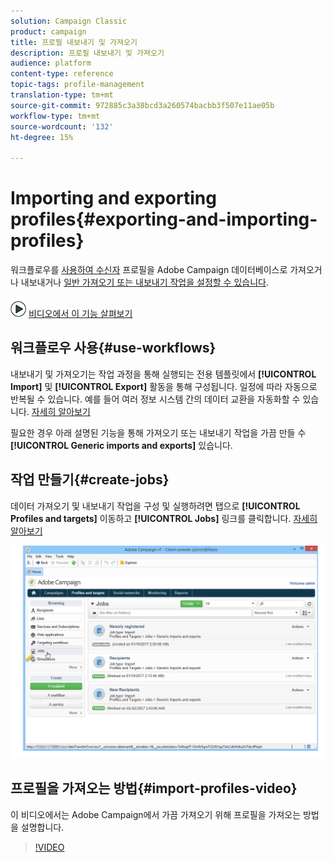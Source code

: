 ```yaml
---
solution: Campaign Classic
product: campaign
title: 프로필 내보내기 및 가져오기
description: 프로필 내보내기 및 가져오기
audience: platform
content-type: reference
topic-tags: profile-management
translation-type: tm+mt
source-git-commit: 972885c3a38bcd3a260574bacbb3f507e11ae05b
workflow-type: tm+mt
source-wordcount: '132'
ht-degree: 15%

---
```



# Importing and exporting profiles{#exporting-and-importing-profiles}

워크플로우를 [사용하여 수신자](#use-workflows) 프로필을 Adobe Campaign 데이터베이스로 가져오거나 내보내거나 [일반 가져오기 또는 내보내기 작업을 설정할 수 있습니다](#create-jobs).

![](assets/do-not-localize/how-to-video.png) [비디오에서 이 기능 살펴보기](#import-profiles-video)

## 워크플로우 사용{#use-workflows}

내보내기 및 가져오기는 작업 과정을 통해 실행되는 전용 템플릿에서 **[!UICONTROL Import]** 및 **[!UICONTROL Export]** 활동을 통해 구성됩니다. 일정에 따라 자동으로 반복될 수 있습니다. 예를 들어 여러 정보 시스템 간의 데이터 교환을 자동화할 수 있습니다. [자세히 알아보기](../../workflow/using/importing-data.md#best-practices-when-importing-data)

필요한 경우 아래 설명된 기능을 통해 가져오기 또는 내보내기 작업을 가끔 만들 수 **[!UICONTROL Generic imports and exports]** 있습니다.

## 작업 만들기{#create-jobs}

데이터 가져오기 및 내보내기 작업을 구성 및 실행하려면 탭으로 **[!UICONTROL Profiles and targets]** 이동하고 **[!UICONTROL Jobs]** 링크를 클릭합니다. [자세히 알아보기](../../platform/using/generic-imports-and-exports.md)

![](assets/s_ncs_user_interface_import_link.png)


## 프로필을 가져오는 방법{#import-profiles-video}

이 비디오에서는 Adobe Campaign에서 가끔 가져오기 위해 프로필을 가져오는 방법을 설명합니다.

>[!VIDEO](https://video.tv.adobe.com/v/25608?quality=12)
